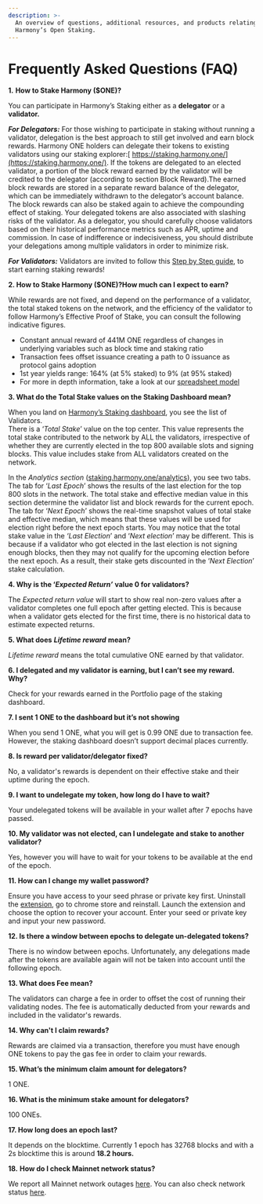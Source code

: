 ```yaml
---
description: >-
  An overview of questions, additional resources, and products relating to
  Harmony’s Open Staking.
---
```


# Frequently Asked Questions \(FAQ\)

**1.** **How to Stake Harmony \($ONE\)?**

You can participate in Harmony’s Staking either as a **delegator** or a **validator.**

_**For Delegators:**_ For those wishing to participate in staking without running a validator, delegation is the best approach to still get involved and earn block rewards. Harmony ONE holders can delegate their tokens to existing validators using our staking explorer:[ https://staking.harmony.one/](https://staking.harmony.one/). If the tokens are delegated to an elected validator, a portion of the block reward earned by the validator will be credited to the delegator \(according to section Block Reward\).The earned block rewards are stored in a separate reward balance of the delegator, which can be immediately withdrawn to the delegator’s account balance. The block rewards can also be staked again to achieve the compounding effect of staking. Your delegated tokens are also associated with slashing risks of the validator. As a delegator, you should carefully choose validators based on their historical performance metrics such as APR, uptime and commission. In case of indifference or indecisiveness, you should distribute your delegations among multiple validators in order to minimize risk.

_**For Validators:**_ Validators are invited to follow this [Step by Step guide](https://docs.harmony.one/home/validators), to start earning staking rewards!

**2. How to Stake Harmony \($ONE\)?How much can I expect to earn?**

While rewards are not fixed, and depend on the performance of a validator, the total staked tokens on the network, and the efficiency of the validator to follow Harmony’s Effective Proof of Stake, you can consult the following indicative figures.

* Constant annual reward of 441M ONE regardless of changes in underlying variables such as block time and staking ratio
* Transaction fees offset issuance creating a path to 0 issuance as protocol gains adoption
* 1st year yields range: 164% \(at 5% staked\) to 9% \(at 95% staked\)
* For more in depth information, take a look at our [spreadsheet model](https://docs.google.com/spreadsheets/d/1bcABBb47X8jOAQC-Dno9A9HFtLf8vlRp70P9xVqjhG4/edit#gid=1851981288)

**3. What do the Total Stake values on the Staking Dashboard mean?**

When you land on [Harmony’s Staking dashboard](http://staking.harmony.one/), you see the list of Validators.  
There is a ‘_Total Stake_’ value on the top center. This value represents the total stake contributed to the network by ALL the validators, irrespective of whether they are currently elected in the top 800 available slots and signing blocks. This value includes stake from ALL validators created on the network.

In the _Analytics section_ \([staking.harmony.one/analytics](https://staking.harmony.one/analytics)\), you see two tabs. The tab for ‘_Last Epoch_’ shows the results of the last election for the top 800 slots in the network. The total stake and effective median value in this section determine the validator list and block rewards for the current epoch. The tab for ‘_Next Epoch_’ shows the real-time snapshot values of total stake and effective median, which means that these values will be used for election right before the next epoch starts. You may notice that the total stake value in the _‘Last Election_’ and ‘_Next election_’ may be different. This is because if a validator who got elected in the last election is not signing enough blocks, then they may not qualify for the upcoming election before the next epoch. As a result, their stake gets discounted in the ‘_Next Election_’ stake calculation.

**4. Why is the ‘**_**Expected Return’**_ **value 0 for validators?**

The _Expected return value_ will start to show real non-zero values after a validator completes one full epoch after getting elected. This is because when a validator gets elected for the first time, there is no historical data to estimate expected returns.

**5. What does** _**Lifetime reward**_ **mean?**

_Lifetime reward_ means the total cumulative ONE earned by that validator.

**6. I delegated and my validator is earning, but I can’t see my reward. Why?**

Check for your rewards earned in the Portfolio page of the staking dashboard.

**7. I sent 1 ONE to the dashboard but it’s not showing**

When you send 1 ONE, what you will get is 0.99 ONE due to transaction fee. However, the staking dashboard doesn’t support decimal places currently.

**8. Is reward per validator/delegator fixed?**

No, a validator's rewards is dependent on their effective stake and their uptime during the epoch.

**9. I want to undelegate my token, how long do I have to wait?**

Your undelegated tokens will be available in your wallet after 7 epochs have passed.

**10. My validator was not elected, can I undelegate and stake to another validator?**

Yes, however you will have to wait for your tokens to be available at the end of the epoch.

**11. How can I change my wallet password?**

Ensure you have access to your seed phrase or private key first. Uninstall the [extension](https://chrome.google.com/webstore/detail/harmony/bjaeebonnimhcakeckbnemejhdpngdmd?hl=en), go to chrome store and reinstall. Launch the extension and choose the option to recover your account. Enter your seed or private key and input your new password.

**12. Is there a window between epochs to delegate un-delegated tokens?**

There is no window between epochs. Unfortunately, any delegations made after the tokens are available again will not be taken into account until the following epoch.

**13. What does Fee mean?**

The validators can charge a fee in order to offset the cost of running their validating nodes. The fee is automatically deducted from your rewards and included in the validator's rewards.

**14. Why can't I claim rewards?**

Rewards are claimed via a transaction, therefore you must have enough ONE tokens to pay the gas fee in order to claim your rewards.

**15. What’s the minimum claim amount for delegators?**

1 ONE.

**16. What is the minimum stake amount for delegators?**

100 ONEs.

**17. How long does an epoch last?**

It depends on the blocktime.
Currently 1 epoch has 32768 blocks and with a 2s blocktime this is around **18.2 hours.**

**18.** **How do I check Mainnet network status?**

We report all Mainnet network outages [here](https://nodes.harmony.one/harmony-status/outages). You can also check network status [here](https://monitor.hmny.io/status).

